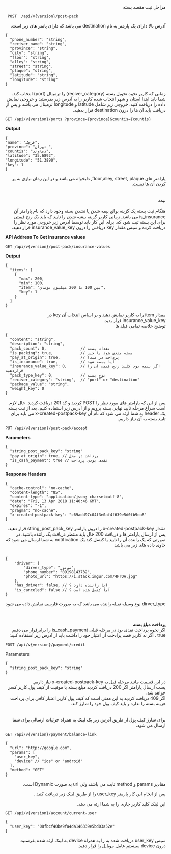 <div dir='rtl'>
مراحل ثبت مقصد بسته
  </div>
  
  
  ```
   POST  /api/v{version}/post-pack 
  ```
  
<div dir='rtl'>
آدرس بالا دارای یک پارمتر به نام destination  می باشد که دارای پامتر های زیر است.
  </div>
  
  ```
 {
    "phone_number": "string",
    "reciver_name": "string",
    "province": "string",
    "city": "string",
    "floor": "string",
    "alley": "string",
    "street": "string",
    "plaque": "string",
    "latitude": "string",
    "longitude": "string"
 }
  ```
  
<div dir='rtl'>
زمانی که کاربر نحوه تحویل بسته (reciver_category)  را  ترمینال (port) انتخاب کند. شما باید ابتدا استان و شهر انتخاب شده کاربر را به آدرس زیر بفرستید و خروجی نمایش داده را دریافت کنید. خروجی زیر شامل  latitude و longitude ترمینال می باشد و پس از دریافت باید آن ها را درون destination قرار بدهید. 
  </div>
  
  ```
GET /api/v{version}/ports ?province={province}&countis={countis}
  ```
  
  **Output**
  
  ```
{
  "name": "قرچک",
  "province": "تهران ",
  "countis": "دماوند",
  "latitude": "35.6892",
  "longitude": "51.3890",
  "key": 1
}
  
  ```
  
  <div dir='rtl'>
  پارامتر های floor,alley, street, plaque,  دلبخواه می باشد و در این زمان نیازی به پر کردن آن ها نیست. 

</div>

<br>
<br>

<div dir='rtl'>
بیمه
</div>
<br>
<div dir='rtl'>
هنگام ثبت بسته یک گزینه برای بیمه شدن یا نشدن بسته وجود دارد که نام پارامتر آن is_insurance می باشد. زمانی کاربر گزینه بیشه شدن را تایید که باید یک رنج قیمتی برای این بسته ثبت شود که. برای این کار باید توسط آدرس زیر خروجی مورد نظر را دریافت کرده و سپس مقدار key دریافتی را درون insurance_value_key قرار دهید.
</div>

**API Address To Get insurance values**

```
GET /api/v{version}/post-pack/insurance-values 
```

**Output**

```
{
  "items": [
    {
      "max": 200,
      "min": 100,
      "item": "بین 100 تا 200 میلیون تومان",
      "key": 1
    }
  ]
}
```
<div dir='rtl'>
 مقدار item را به کاربر نمایش دهید و بر اساس انتخاب آن key در insurance_value_key قرار بدید.
</div>

<div dir='rtl'>
توضیح خلاصه تمامی فیلد ها
</div>

```
{
  "content": "string",
  "description": "string",
  "pack_count": 0,               // تعداد بسته
  "is_packing": true,            // بسته بندی شود یا خیر
  "pay_at_origin": true,         // پرداخت در مبدا
  "is_insurance": true,          // آیا بیمه شود
  "insurance_value_key": 0,      // اگر بیمه بود کلید رنج قیمت آن را قراردهید  
  "pack_type_key": 0,            // نوع بسته 
  "reciver_category": "string",  // "port" or "destination"
  "package_value": "string",
  "weight_key": 0
}

```

<div dir='rtl'>

پس از این که پارامتر های مورد نظر را POST کردید و کد 201 دریافت کردید. حال لازم است سراغ مرحله تایید نهایی بسته برویم  و از آدرس زیر استفاده کنیم. بعد از ثبت بسته یک header به شما ارئه می شود که نام آن x-created-postpack-key می باید برای تایید بسته به آن نیاز داریم.
</div>

```
PUT /api/v{version}/post-pack/accept 
```

**Parameters**

```
{
  "string_post_pack_key": "string" 
  "pay_at_origin": true, // پرداخت در محل
  "is_cash_payment": true // نقدی بودن پرداخت
}
```
**Response Headers**
```
{
  "cache-control": "no-cache",
  "content-length": "85",
  "content-type": "application/json; charset=utf-8",
  "date": "Fri, 13 Apr 2018 11:40:46 GMT",
  "expires": "-1",
  "pragma": "no-cache",
  "x-created-postpack-key": "c69add97c04f3e0af4f639e5d0fb9ea8"
}
```

<div dir='rtl'>
مقدار  x-created-postpack-key را درون پارامتر string_post_pack_key قرار دهید.
<br>
پس از ارسال پارامتر ها و دریافت 200 حال باید منتظر دریافت یک راننده باشید. در صورتی که یک راننده آن را تایید یا کنسل کند یک notification به شما ارسال می شود که حاوی داده های زیر می باشد
</div>

```

{
    "driver": {
        "dirver_type": "موتور",
        "phone_number": "09198143732",
        "photo_url": "https://i.stack.imgur.com/4PrQA.jpg"
    },
    "has_driver": false, // آیا راننده دارد ؟
    "is_canceled": false // آیا کنسل شده است ؟
}

```

<div dir='rtl'>

dirver_type نوع وسیله نقیله راننده می باشد که به صورت فارسی نمایش داده می شود

</div>
<br>
<br>

<div dir='rtl'>
<b>
پرداخت مبلغ بسته
</b>
<br>
اگر نحوه پرداخت نقدی بود در مرحله قبلی is_cash_payment را برابرقرار می دهیم true . اگر نه کاربر قصد پرادخت از اعتبار خود را داشت باید از آدرس زیر استفاده کنید:
</div>

```
POST /api/v{version}/payment/credit 
```

Parameters

```
{
  "string_post_pack_key": "string"
}
```

<div dir='rtl'>
در  این قسمت مانند مرحله قبل به  x-created-postpack-key نیاز داریم. 
</div>
<div dir='rtl'>
پست ارسال پارامتر اگر 200 دریافت کردید
مبلغ بسته با موفیت از کیف پول کاربر کسر خواهد شد.
 <br>
اگر 409 دریافت کردید به این معنی است که کیف پول کاربر اعتبار کافی برای پرداخت هزینه بسته را ندارد و باید کیف پول خود را شارژ کند.
</div>

<br>
<br>

<div dir='rtl'>
برای شارژ کیف پول از طریق آدرس زیر یک لینک به همراه جزئیات ارسالی برای شما ارسال می شود.
</div>

```
GET /api/v{version}/payment/balance-link 
```

```
{
  "url": "http://google.com",
  "params": [
    "user_key",
    "device" // "ios" or "android"
  ],
  "method": "GET"
}
```
<div dir='rtl'>
مقادیر params و method ثابت می باشند ولی url به صورت Dynamic است.

پس از انجام این کار پارمتر user_key را از طریق لینک زیر دریافت کنید .

این لینک کلید کاربر جاری را به شما ارئه می دهد.
</div>

```
GET /api/v{version}/account/current-user 
```

```
{
  "user_key": "08fbcf40be9fa4da146339e5bd03a52e"
}
```

<div dir='rtl'>
سپس user_key دریافت شده به را به همراه device به لینک ارئه شده بفرستید.
 <br>
درون device سیستم عامل موبایل را قرار دهید.
</div>